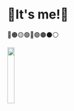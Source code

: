 # 🌈It's me!🌈
🔴🟠🟡🟢🔵🟣🟤⚫⚪

<img src=https://cdn-icons-png.flaticon.com/512/1249/1249898.png width=18% />

<!--
**SuperZenos/SuperZenos** is a ✨ _special_ ✨ repository because its `README.md` (this file) appears on your GitHub profile.

Here are some ideas to get you started:

- 🔭 I’m currently working on ...
- 🌱 I’m currently learning ...
- 👯 I’m looking to collaborate on ...
- 🤔 I’m looking for help with ...
- 💬 Ask me about ...
- 📫 How to reach me: ...
- 😄 Pronouns: ...
- ⚡ Fun fact: ...
-->
